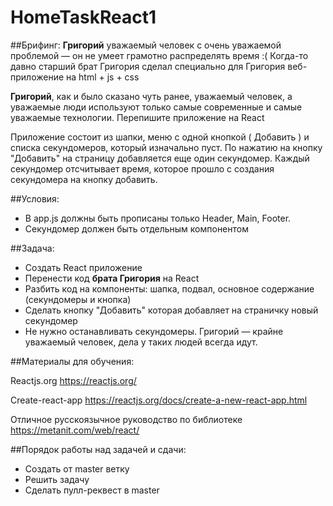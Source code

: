 # HomeTaskReact1

##Брифинг:
**Григорий** уважаемый человек с очень уважаемой проблемой — он не умеет грамотно распределять время :(
Когда-то давно старший брат Григория сделал специально для Григория веб-приложение на html + js + css

**Григорий**, как и было сказано чуть ранее, уважаемый человек, а уважаемые люди используют только самые современные и самые уважаемые технологии. Перепишите приложение на React

Приложение состоит из шапки, меню с одной кнопкой ( Добавить ) и списка секундомеров, который изначально пуст. По нажатию на кнопку "Добавить" на страницу добавляется еще один секундомер. Каждый секундомер отсчитывает время, которое прошло с создания секундомера на кнопку добавить. 

##Условия:
* В app.js должны быть прописаны только Header, Main, Footer.
* Секундомер должен быть отдельным компонентом

##Задача:
* Создать React приложение 
* Перенести код **брата Григория** на React
* Разбить код на компоненты: шапка, подвал, основное содержание (секундомеры и кнопка)
* Сделать кнопку "Добавить" которая добавляет на страничку новый секундомер
* Не нужно останавливать секундомеры. Григорий — крайне уважаемый человек, дела у таких людей всегда идут.

##Материалы для обучения: 

Reactjs.org
https://reactjs.org/

Create-react-app
https://reactjs.org/docs/create-a-new-react-app.html

Отличное русскоязычное руководство по библиотеке
https://metanit.com/web/react/


##Порядок работы над задачей и сдачи:

* Создать от master ветку
* Решить задачу
* Сделать пулл-реквест в master
